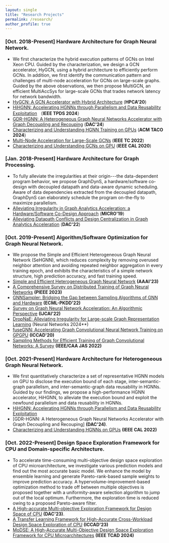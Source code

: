 ```yaml
---
layout: single
title: "Research Projects"
permalink: /research/
author_profile: true
---
```


### [Oct. 2018-Present] **Hardware Architecture for Graph Neural Network.**
- We first characterize the hybrid execution patterns of GCNs on Intel Xeon CPU. Guided by the characterization, we design a GCN accelerator, HyGCN, using a hybrid architecture to efficiently perform GCNs. In addition, we first identify the communication pattern and challenges of multi-node acceleration for GCNs on large-scale graphs. Guided by the above observations, we then propose MultiGCN, an efficient MultiAccSys for large-scale GCNs that trades network latency for network bandwidth. 
- [HyGCN: A GCN Accelerator with Hybrid Architecture](https://ieeexplore.ieee.org/abstract/document/9065592) (**HPCA'20**)
- [HiHGNN: Accelerating HGNNs through Parallelism and Data Reusability Exploitation](https://arxiv.org/pdf/2307.12765) （**IEEE TPDS 2024**）
- [GDR-HGNN: A Heterogeneous Graph Neural Networks Accelerator with Graph Decoupling and Recouping]() (**DAC'24**) 
- [Characterizing and Understanding HGNN Training on GPUs](https://dl.acm.org/doi/pdf/10.1145/3703356) (**ACM TACO 2024**)
- [Multi-Node Acceleration for Large-Scale GCNs](https://ieeexplore.ieee.org/abstract/document/9893364) (**IEEE TC 2022**)
- [Characterizing and Understanding GCNs on GPU](https://ieeexplore.ieee.org/abstract/document/8976117) (**IEEE CAL 2020**)


### [Jan. 2018-Present] **Hardware Architecture for Graph Processing.**
- To fully alleviate the irregularities at their origin---the data-dependent program behavior, we propose GraphDynS, a hardware/software co-design with decoupled datapath and data-aware dynamic scheduling. Aware of data dependencies extracted from the decoupled datapath, GraphDynS can elaborately schedule the program on-the-fly to maximize parallelism.
- [Alleviating Irregularity in Graph Analytics Acceleration: a Hardware/Software Co-Design Approach](https://dl.acm.org/doi/10.1145/3352460.3358318) (**MICRO'19**)
- [Alleviating Datapath Conflicts and Design Centralization in Graph Analytics Acceleration](https://dl.acm.org/doi/abs/10.1145/3489517.3530524) (**DAC'22**)


### [Oct. 2019-Present] **Algorithm/Software Optimization for Graph Neural Network.**
- We propose the Simple and Efficient Heterogeneous Graph Neural Network (SeHGNN), which reduces complexity by removing overused neighbor attention and avoiding repeated neighbor aggregation in every training epoch, and exhibits the characteristics of a simple network structure, high prediction accuracy, and fast training speed.
- [Simple and Efficient Heterogeneous Graph Neural Network](https://ojs.aaai.org/index.php/AAAI/article/view/26283) **(AAAI'23)**
- [A Comprehensive Survey on Distributed Training of Graph Neural Networks](https://ieeexplore.ieee.org/abstract/document/10348966/) **(PIEEE 2023)**
- [GNNSampler: Bridging the Gap between Sampling Algorithms of GNN and Hardware](https://link.springer.com/chapter/10.1007/978-3-031-26419-1_30) **(ECML-PKDD'22)**
- [Survey on Graph Neural Network Acceleration: An Algorithmic Perspective](https://arxiv.org/abs/2202.04822) **(IJCAI'22)**
- [DropNaE: Alleviating Irregularity for Large-scale Graph Representation Learning](https://papers.ssrn.com/sol3/Delivery.cfm?abstractid=4616038) (Neural Networks 2024**)
- [fuseGNN: Accelerating Graph Convolutional Neural Network Training on GPGPU](https://dl.acm.org/doi/abs/10.1145/3400302.3415610) **(ICCAD'20)**
- [Sampling Methods for Efficient Training of Graph Convolutional Networks: A Survey](https://ieeexplore.ieee.org/abstract/document/9601152/) **(IEEE/CAA JAS 2022)**
  

### [Oct. 2021-Present] **Hardware Architecture for Heterogeneous Graph Neural Network.**
- We first quantitatively characterize a set of representative HGNN models on GPU to disclose the execution bound of each stage, inter-semantic-graph parallelism, and inter-semantic-graph data reusability in HGNNs. Guided by our findings, we propose a high-performance HGNN accelerator, HiHGNN, to alleviate the execution bound and exploit the newfound parallelism and data reusability in HGNNs. 
- [HiHGNN: Accelerating HGNNs through Parallelism and Data Reusability Exploitation](https://arxiv.org/abs/2307.12765) 
- [GDR-HGNN: A Heterogeneous Graph Neural Networks Accelerator with Graph Decoupling and Recouping] **(DAC'24)**.
- [Characterizing and Understanding HGNNs on GPUs](https://ieeexplore.ieee.org/abstract/document/9855397/) **(IEEE CAL 2022)**


### [Oct. 2022-Present] **Design Space Exploration Framework for CPU and Domain-specific Architecture.**
- To accelerate time-consuming multi-objective design space exploration of CPU microarchitecture, we investigate various prediction models and find out the most accurate basic model. We enhance the model by ensemble learning and generate Pareto-rank-based sample weights to improve prediction accuracy. A hypervolume-improvement-based optimization method to trade off between multiple objectives is proposed together with a uniformity-aware selection algorithm to jump out of the local optimum. Furthermore, the exploration time is reduced owing to a proposed Pareto-aware filter.
- [A High-accurate Multi-objective Exploration Framework for Design Space of CPU](https://ieeexplore.ieee.org/abstract/document/10247790/) **(DAC'23)**.
- [A Transfer Learning Framework for High-Accurate Cross-Workload Design Space Exploration of CPU](https://ieeexplore.ieee.org/abstract/document/10323840/) **(ICCAD'23)**
- [MoDSE: A High-Accurate Multi-Objective Design Space Exploration Framework for CPU Microarchitectures](https://ieeexplore.ieee.org/abstract/document/10345735) **(IEEE TCAD 2024)**








